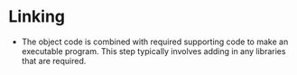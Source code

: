 # Linking

- The object code is combined with required supporting code to make an executable program. This step typically involves adding in any libraries that are required.
